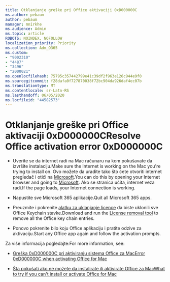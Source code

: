 ```yaml
---
title: Otklanjanje greške pri Office aktivaciji 0xD000000C
ms.author: pebaum
author: pebaum
manager: mnirkhe
ms.audience: Admin
ms.topic: article
ROBOTS: NOINDEX, NOFOLLOW
localization_priority: Priority
ms.collection: Adm_O365
ms.custom:
- "9002310"
- "4487"
- "3496"
- "2000021"
ms.openlocfilehash: 75795c357442799e41c39df2f963e126c944e9f0
ms.sourcegitcommit: f28dafa0f727870038f72bc904da926daf4ec07b
ms.translationtype: MT
ms.contentlocale: sr-Latn-RS
ms.lasthandoff: 06/05/2020
ms.locfileid: "44582573"
---
```

# <a name="resolve-office-activation-error-0xd000000c"></a><span data-ttu-id="48a09-102">Otklanjanje greške pri Office aktivaciji 0xD000000C</span><span class="sxs-lookup"><span data-stu-id="48a09-102">Resolve Office activation error 0xD000000C</span></span>

- <span data-ttu-id="48a09-103">Uverite se da internet radi na Mac računaru na kom pokušavate da izvršite instalaciju.</span><span class="sxs-lookup"><span data-stu-id="48a09-103">Make sure the Internet is working on the Mac you're trying to install on.</span></span> <span data-ttu-id="48a09-104">Ovo možete da uradite tako što ćete otvoriti internet pregledač i otići na [Microsoft](https://www.microsoft.com).</span><span class="sxs-lookup"><span data-stu-id="48a09-104">You can do this by opening your Internet browser and going to [Microsoft](https://www.microsoft.com).</span></span> <span data-ttu-id="48a09-105">Ako se stranica učita, internet veza radi.</span><span class="sxs-lookup"><span data-stu-id="48a09-105">If the page loads, your Internet connection is working.</span></span>

- <span data-ttu-id="48a09-106">Napustite sve Microsoft 365 aplikacije.</span><span class="sxs-lookup"><span data-stu-id="48a09-106">Quit all Microsoft 365 apps.</span></span>

- <span data-ttu-id="48a09-107">Preuzmite i pokrenite [alatku za uklanjanje licence](https://go.microsoft.com/fwlink/?linkid=849815) da biste uklonili sve Office Keychain stavke.</span><span class="sxs-lookup"><span data-stu-id="48a09-107">Download and run the [License removal tool](https://go.microsoft.com/fwlink/?linkid=849815) to remove all the Office key chain entries.</span></span>

- <span data-ttu-id="48a09-108">Ponovo pokrenite bilo koju Office aplikaciju i pratite odzive za aktivaciju.</span><span class="sxs-lookup"><span data-stu-id="48a09-108">Start any Office app again and follow the activation prompts.</span></span>

<span data-ttu-id="48a09-109">Za više informacija pogledajte:</span><span class="sxs-lookup"><span data-stu-id="48a09-109">For more information, see:</span></span>

- [<span data-ttu-id="48a09-110">Greška 0xD000000C pri aktiviranju sistema Office za Mac</span><span class="sxs-lookup"><span data-stu-id="48a09-110">Error 0xD000000C when activating Office for Mac</span></span>](https://support.office.com/article/error-0xd000000c-when-activating-office-for-mac-da865931-4658-4829-ba2d-8133390c6d25)

- [<span data-ttu-id="48a09-111">Šta pokušati ako ne možete da instalirate ili aktivirate Office za Mac</span><span class="sxs-lookup"><span data-stu-id="48a09-111">What to try if you can't install or activate Office for Mac</span></span>](https://support.office.com/article/what-to-try-if-you-can-t-install-or-activate-office-for-mac-5efba2b4-b1e6-4e5f-bf3c-6ab945d03dea)

